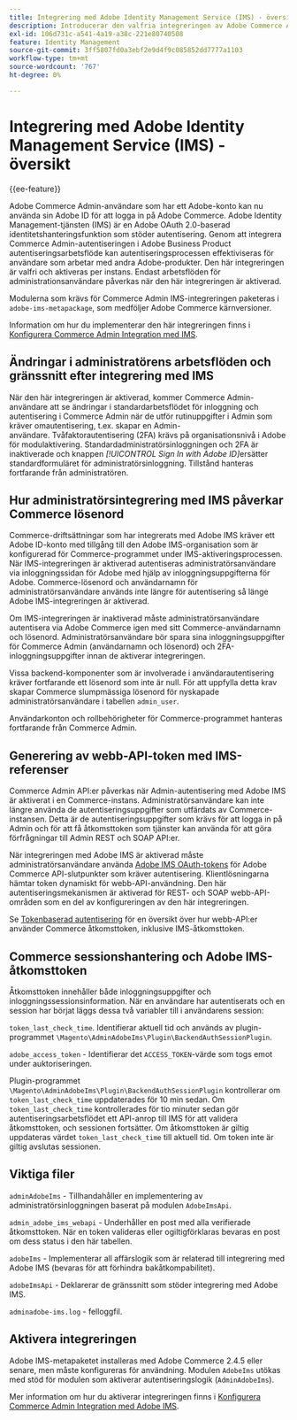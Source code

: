 ```yaml
---
title: Integrering med Adobe Identity Management Service (IMS) - översikt
description: Introducerar den valfria integreringen av Adobe Commerce Admin-inloggningar med Adobe IMS
exl-id: 106d731c-a541-4a19-a38c-221e80740508
feature: Identity Management
source-git-commit: 3ff5807fd0a3ebf2e9d4f9c085852dd7777a1103
workflow-type: tm+mt
source-wordcount: '767'
ht-degree: 0%

---
```


# Integrering med Adobe Identity Management Service (IMS) - översikt

{{ee-feature}}

Adobe Commerce Admin-användare som har ett Adobe-konto kan nu använda sin Adobe ID för att logga in på Adobe Commerce. Adobe Identity Management-tjänsten (IMS) är en Adobe OAuth 2.0-baserad identitetshanteringsfunktion som stöder autentisering. Genom att integrera Commerce Admin-autentiseringen i Adobe Business Product autentiseringsarbetsflöde kan autentiseringsprocessen effektiviseras för användare som arbetar med andra Adobe-produkter. Den här integreringen är valfri och aktiveras per instans. Endast arbetsflöden för administrationsanvändare påverkas när den här integreringen är aktiverad. 

Modulerna som krävs för Commerce Admin IMS-integreringen paketeras i `adobe-ims-metapackage`, som medföljer Adobe Commerce kärnversioner.

Information om hur du implementerar den här integreringen finns i [Konfigurera Commerce Admin Integration med IMS](./adobe-ims-config.md).

## Ändringar i administratörens arbetsflöden och gränssnitt efter integrering med IMS

När den här integreringen är aktiverad, kommer Commerce Admin-användare att se ändringar i standardarbetsflödet för inloggning och autentisering i Commerce Admin när de utför rutinuppgifter i Admin som kräver omautentisering, t.ex. skapar en Admin-användare. Tvåfaktorautentisering (2FA) krävs på organisationsnivå i Adobe för modulaktivering. Standardadministratörsinloggningen och 2FA är inaktiverade och knappen _[!UICONTROL Sign In with Adobe ID]_&#x200B;ersätter standardformuläret för administratörsinloggning. Tillstånd hanteras fortfarande från administratören.

## Hur administratörsintegrering med IMS påverkar Commerce lösenord

Commerce-driftsättningar som har integrerats med Adobe IMS kräver ett Adobe ID-konto med tillgång till den Adobe IMS-organisation som är konfigurerad för Commerce-programmet under IMS-aktiveringsprocessen.  När IMS-integreringen är aktiverad autentiseras administratörsanvändare via inloggningssidan för Adobe med hjälp av inloggningsuppgifterna för Adobe. Commerce-lösenord och användarnamn för administratörsanvändare används inte längre för autentisering så länge Adobe IMS-integreringen är aktiverad.

Om IMS-integreringen är inaktiverad måste administratörsanvändare autentisera via Adobe Commerce igen med sitt Commerce-användarnamn och lösenord. Administratörsanvändare bör spara sina inloggningsuppgifter för Commerce Admin (användarnamn och lösenord) och 2FA-inloggningsuppgifter innan de aktiverar integreringen.

Vissa backend-komponenter som är involverade i användarautentisering kräver fortfarande ett lösenord som inte är null. För att uppfylla detta krav skapar Commerce slumpmässiga lösenord för nyskapade administratörsanvändare i tabellen `admin_user`.

Användarkonton och rollbehörigheter för Commerce-programmet hanteras fortfarande från Commerce Admin.


## Generering av webb-API-token med IMS-referenser

Commerce Admin API:er påverkas när Admin-autentisering med Adobe IMS är aktiverat i en Commerce-instans. Administratörsanvändare kan inte längre använda de autentiseringsuppgifter som utfärdats av Commerce-instansen. Detta är de autentiseringsuppgifter som krävs för att logga in på Admin och för att få åtkomsttoken som tjänster kan använda för att göra förfrågningar till Admin REST och SOAP API:er.

När integreringen med Adobe IMS är aktiverad måste administratörsanvändare använda [Adobe IMS OAuth-tokens](https://developer.adobe.com/developer-console/docs/guides/authentication/OAuthIntegration/) för Adobe Commerce API-slutpunkter som kräver autentisering. Klientlösningarna hämtar token dynamiskt för webb-API-användning. Den här autentiseringsmekanismen är aktiverad för REST- och SOAP webb-API-områden som en del av konfigureringen av den här integreringen.

Se [Tokenbaserad autentisering](https://developer.adobe.com/commerce/webapi/get-started/authentication/gs-authentication-token/) för en översikt över hur webb-API:er använder Commerce åtkomsttoken, inklusive IMS-åtkomsttoken.

## Commerce sessionshantering och Adobe IMS-åtkomsttoken

Åtkomsttoken innehåller både inloggningsuppgifter och inloggningssessionsinformation. När en användare har autentiserats och en session har börjat läggs dessa två variabler till i användarens session:

`token_last_check_time`. Identifierar aktuell tid och används av plugin-programmet `\Magento\AdminAdobeIms\Plugin\BackendAuthSessionPlugin`.

`adobe_access_token` - Identifierar det `ACCESS_TOKEN`-värde som togs emot under auktoriseringen.

Plugin-programmet `\Magento\AdminAdobeIms\Plugin\BackendAuthSessionPlugin` kontrollerar om `token_last_check_time` uppdaterades för 10 min sedan. Om `token_last_check_time` kontrollerades för tio minuter sedan gör autentiseringsarbetsflödet ett API-anrop till IMS för att validera åtkomsttoken, och sessionen fortsätter. Om åtkomsttoken är giltig uppdateras värdet `token_last_check_time` till aktuell tid. Om token inte är giltig avslutas sessionen.

## Viktiga filer

`adminAdobeIms` - Tillhandahåller en implementering av administratörsinloggningen baserat på modulen `AdobeImsApi`.

`admin_adobe_ims_webapi` - Underhåller en post med alla verifierade åtkomsttoken. När en token valideras eller ogiltigförklaras bevaras en post om dess status i den här tabellen.

`adobeIms` - Implementerar all affärslogik som är relaterad till integrering med Adobe IMS (bevaras för att förhindra bakåtkompabilitet).

`adobeImsApi` - Deklarerar de gränssnitt som stöder integrering med Adobe IMS.

`adminadobe-ims.log` - felloggfil.

## Aktivera integreringen

Adobe IMS-metapaketet installeras med Adobe Commerce 2.4.5 eller senare, men måste konfigureras för användning. Modulen `AdobeIms` utökas med stöd för modulen som aktiverar autentiseringslogik (`AdminAdobeIms`).

Mer information om hur du aktiverar integreringen finns i [Konfigurera Commerce Admin Integration med Adobe IMS](./adobe-ims-config.md).
